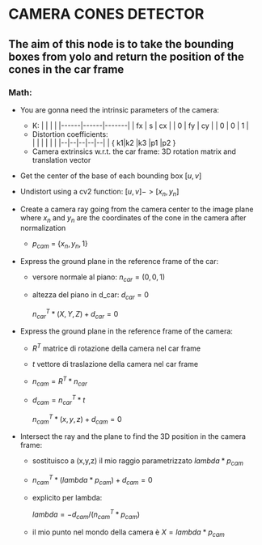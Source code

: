 # CAMERA CONES DETECTOR
## The aim of this node is to take the bounding boxes from yolo and return the position of the cones in the car frame  

### Math:
 - You are gonna need the intrinsic parameters of the camera:  
    - K:
        |      |      |       |
        |------|------|-------|
        | fx   | s    | cx    |
        | 0    | fy   | cy    |
        | 0    | 0    | 1     |
    - Distortion coefficients:  
        |  |  |  |  |  |
        |--|--|--|--|--|
        | { k1|k2 |k3 |p1 |p2 }
    - Camera extrinsics w.r.t. the car frame: 3D rotation matrix and translation vector

- Get the center of the base of each bounding box $[u,v]$
- Undistort using a cv2 function: $[u,v] -> [x_n, y_n]$
- Create a camera ray going from the camera center to the image plane where $x_n$ and $y_n$ are the coordinates of the cone in the camera after normalization  
    -   $p_{cam}$ = {$x_n, y_n, 1$}
- Express the ground plane in the reference frame of the car:
    - versore normale al piano: $n_{car} = (0,0,1)$
    - altezza del piano in d_car: $d_{car} = 0$  

        $n_{car}^T * (X,Y,Z) + d_{car} = 0$
    
- Express the ground plane in the reference frame of the camera:
    - $R^T$ matrice di rotazione della camera nel car frame
    - $t$ vettore di traslazione della camera nel car frame
    - $n_{cam} = R^T* n_{car}$ 
    - $d_{cam} = n_{car}^T * t$  

        $n_{cam}^T * (x,y,z) + d_{cam} = 0$

- Intersect the ray and the plane to find the 3D position in the camera frame:  
    - sostituisco a (x,y,z) il mio raggio parametrizzato $lambda * p_{cam}$
    - $n_{cam}^T * (lambda * p_{cam}) + d_{cam} = 0$
    - explicito per lambda:  
            
        $lambda = -d_{cam} / (n^T_{cam} * p_{cam})$
    - il mio punto nel mondo della camera è $X = lambda * p_{cam}$
    


